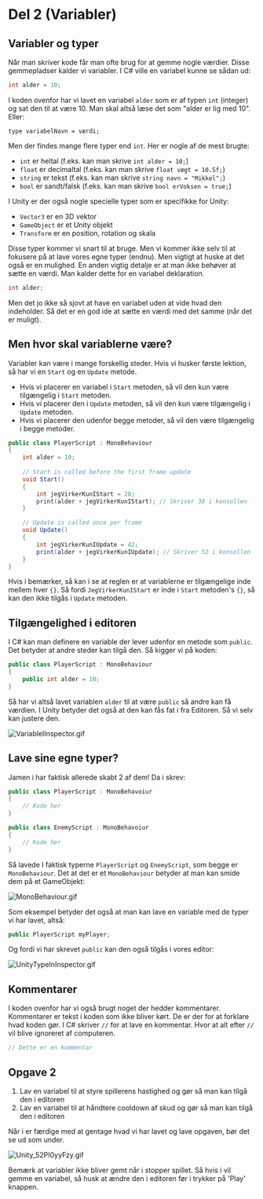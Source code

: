 # Del 2 (Variabler)

## Variabler og typer
Når man skriver kode får man ofte brug for at gemme nogle værdier. Disse gemmepladser kalder vi variabler.
I C# ville en variabel kunne se sådan ud:
```C#
int alder = 10;
```
I koden ovenfor har vi lavet en variabel `alder` som er af typen `int` (integer) og sat den til at være 10.
Man skal altså læse det som "alder er lig med 10". Eller:
```
type variabelNavn = værdi;
```

Men der findes mange flere typer end `int`. Her er nogle af de mest brugte:
- `int` er heltal (f.eks. kan man skrive `int alder = 10;`)
- `float` er decimaltal (f.eks. kan man skrive `float vægt = 10.5f;`)
- `string` er tekst (f.eks. kan man skrive `string navn = "Mikkel";`)
- `bool` er sandt/falsk (f.eks. kan man skrive `bool erVoksen = true;`)

I Unity er der også nogle specielle typer som er specifikke for Unity:
- `Vector3` er en 3D vektor
- `GameObject` er et Unity objekt
- `Transform` er en position, rotation og skala

Disse typer kommer vi snart til at bruge. Men vi kommer ikke selv til at fokusere på at lave vores egne typer (endnu). Men vigtigt at huske at det også er en mulighed.
En anden vigtig detalje er at man ikke behøver at sætte en værdi. Man kalder dette for en variabel deklaration.
```C#
int alder;
```
Men det jo ikke så sjovt at have en variabel uden at vide hvad den indeholder. Så det er en god ide at sætte en værdi med det samme (når det er muligt). 

## Men hvor skal variablerne være?

Variabler kan være i mange forskellig steder. Hvis vi husker første lektion, så har vi en `Start` og en `Update` metode.
- Hvis vi placerer en variabel i `Start` metoden, så vil den kun være tilgængelig i `Start` metoden. 
- Hvis vi placerer den i `Update` metoden, så vil den kun være tilgængelig i `Update` metoden.
- Hvis vi placerer den udenfor begge metoder, så vil den være tilgængelig i begge metoder.

```C#
public class PlayerScript : MonoBehaviour
{
    int alder = 10;
    
    // Start is called before the first frame update
    void Start()
    {
        int jegVirkerKunIStart = 20;
        print(alder + jegVirkerKunIStart); // Skriver 30 i konsollen
    }

    // Update is called once per frame
    void Update()
    {
        int jegVirkerKunIUpdate = 42;
        print(alder + jegVirkerKunIUpdate); // Skriver 52 i konsollen
    }
}
```

Hvis i bemærker, så kan i se at reglen er at variablerne er tilgængelige inde mellem hver `{}`. Så fordi `JegVirkerKunIStart` er inde i `Start` metoden's `{}`, så kan den ikke tilgås i `Update` metoden.

## Tilgængelighed i editoren
I C# kan man definere en variable der lever udenfor en metode som `public`. Det betyder at andre steder kan tilgå den. Så kigger vi på koden:
```C#
public class PlayerScript : MonoBehaviour
{
    public int alder = 10;
}
```
Så har vi altså lavet variablen `alder` til at være `public` så andre kan få værdien. I Unity betyder det også at den kan fås fat i fra Editoren. Så vi selv kan justere den.

![VariableIInspector.gif](VariableIInspector.gif)

## Lave sine egne typer?

Jamen i har faktisk allerede skabt 2 af dem!
Da i skrev:
```C#
public class PlayerScript : MonoBehavoiur 
{
    // Kode her
}

public class EnemyScript : MonoBehavoiur 
{
    // Kode her
}
```

Så lavede I faktisk typerne `PlayerScript` og `EnemyScript`, som begge er `MonoBehaviour`. 
Det at det er et `MonoBehaviour` betyder at man kan smide dem på et GameObjekt:

![MonoBehaviour.gif](MonoBehaviour.gif)

Som eksempel betyder det også at man kan lave en variable med de typer vi har lavet, altså:
```C#
public PlayerScript myPlayer;
```
Og fordi vi har skrevet `public` kan den også tilgås i vores editor:

![UnityTypeInInspector.gif](UnityTypeInInspector.gif)


## Kommentarer
I koden ovenfor har vi også brugt noget der hedder kommentarer. Kommentarer er tekst i koden som ikke bliver kørt. De er der for at forklare hvad koden gør.
I C# skriver `//` for at lave en kommentar. Hvor at alt efter `//` vil blive ignoreret af computeren.
```C#
// Dette er en kommentar
```

## Opgave 2
1. Lav en variabel til at styre spillerens hastighed og gør så man kan tilgå den i editoren
2. Lav en variabel til at håndtere cooldown af skud og gør så man kan tilgå den i editoren

Når i er færdige med at gentage hvad vi har lavet og lave opgaven, bør det se ud som under.

![Unity_52PI0yyFzy.gif](Unity_52PI0yyFzy.gif)

<note>
Bemærk at variabler ikke bliver gemt når i stopper spillet. Så hvis i vil gemme en variabel, så husk at ændre den i editoren før i trykker på 'Play' knappen.
</note>